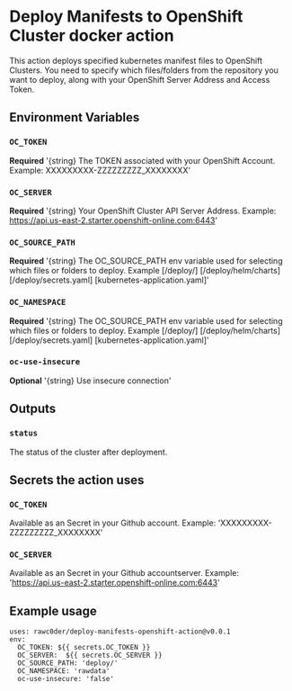 # Deploy Manifests to OpenShift Cluster docker action

This action deploys specified kubernetes manifest files to OpenShift Clusters. You need to specify which files/folders from the repository you want to deploy, along with your OpenShift Server Address and Access Token.

## Environment Variables
### `OC_TOKEN`
**Required**  '{string} The TOKEN associated with your OpenShift Account. Example: XXXXXXXXX-ZZZZZZZZZ_XXXXXXXX' 

### `OC_SERVER`
**Required** '{string} Your OpenShift Cluster API Server Address. Example: https://api.us-east-2.starter.openshift-online.com:6443'

### `OC_SOURCE_PATH`
**Required** '{string} The OC_SOURCE_PATH env variable used for selecting which files or folders to deploy. Example [/deploy/] [/deploy/helm/charts] [/deploy/secrets.yaml] [kubernetes-application.yaml]'

### `OC_NAMESPACE`
**Required** '{string} The OC_SOURCE_PATH env variable used for selecting which files or folders to deploy. Example [/deploy/] [/deploy/helm/charts] [/deploy/secrets.yaml] [kubernetes-application.yaml]'

### `oc-use-insecure`
**Optional** '{string} Use insecure connection'


## Outputs
### `status`
The status of the cluster after deployment.


## Secrets the action uses
### `OC_TOKEN` 
Available as an Secret in your Github account. Example: 'XXXXXXXXX-ZZZZZZZZZ_XXXXXXXX'
### `OC_SERVER` 
Available as an Secret in your Github accountserver. Example: 'https://api.us-east-2.starter.openshift-online.com:6443' 

## Example usage
```
uses: rawc0der/deploy-manifests-openshift-action@v0.0.1
env:  
  OC_TOKEN: ${{ secrets.OC_TOKEN }}
  OC_SERVER:  ${{ secrets.OC_SERVER }} 
  OC_SOURCE_PATH: 'deploy/'
  OC_NAMESPACE: 'rawdata'
  oc-use-insecure: 'false'
```